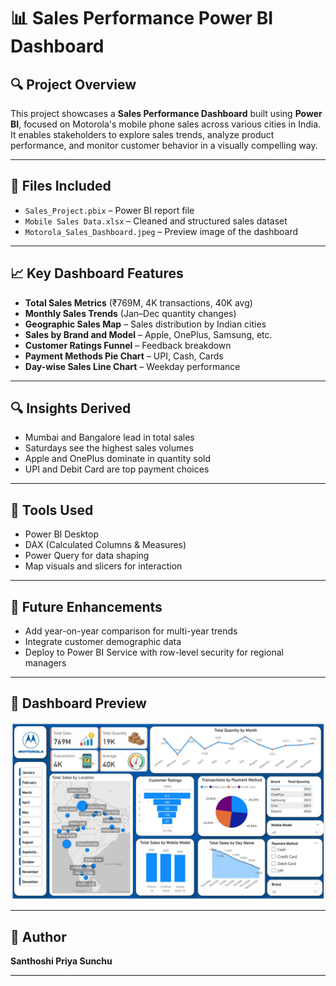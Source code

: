 # 📊 Sales Performance Power BI Dashboard

## 🔍 Project Overview

This project showcases a **Sales Performance Dashboard** built using **Power BI**, focused on Motorola's mobile phone sales across various cities in India. It enables stakeholders to explore sales trends, analyze product performance, and monitor customer behavior in a visually compelling way.

---

## 📁 Files Included

- `Sales_Project.pbix` – Power BI report file  
- `Mobile Sales Data.xlsx` – Cleaned and structured sales dataset  
- `Motorola_Sales_Dashboard.jpeg` – Preview image of the dashboard

---

## 📈 Key Dashboard Features

- **Total Sales Metrics** (₹769M, 4K transactions, 40K avg)  
- **Monthly Sales Trends** (Jan–Dec quantity changes)  
- **Geographic Sales Map** – Sales distribution by Indian cities  
- **Sales by Brand and Model** – Apple, OnePlus, Samsung, etc.  
- **Customer Ratings Funnel** – Feedback breakdown  
- **Payment Methods Pie Chart** – UPI, Cash, Cards  
- **Day-wise Sales Line Chart** – Weekday performance  

---

## 🔍 Insights Derived

- Mumbai and Bangalore lead in total sales  
- Saturdays see the highest sales volumes  
- Apple and OnePlus dominate in quantity sold  
- UPI and Debit Card are top payment choices

---

## 🧰 Tools Used

- Power BI Desktop  
- DAX (Calculated Columns & Measures)  
- Power Query for data shaping  
- Map visuals and slicers for interaction

---

## 🧪 Future Enhancements

- Add year-on-year comparison for multi-year trends  
- Integrate customer demographic data  
- Deploy to Power BI Service with row-level security for regional managers

---

## 📸 Dashboard Preview

![Dashboard Preview](Motorola_Sales_Dashboard.jpeg)

---

## 📝 Author

**Santhoshi Priya Sunchu**

---

